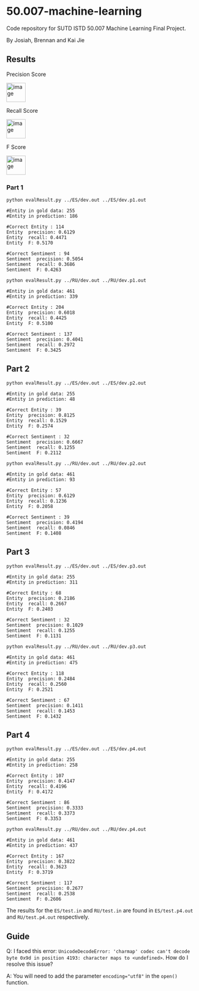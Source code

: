 # 50.007-machine-learning
Code repository for SUTD ISTD 50.007 Machine Learning Final Project.

By Josiah, Brennan and Kai Jie

## Results

Precision Score

<img height="50" alt="image" src=https://user-images.githubusercontent.com/48685014/145745229-4d67a1e9-8fe6-466d-8b41-d88dbf80b9bd.png>

Recall Score

<img height="50" alt="image" src=https://user-images.githubusercontent.com/48685014/145745409-a0c56d14-7331-4baf-9997-882be230a00d.png>

F Score

<img height="50" alt="image" src=https://user-images.githubusercontent.com/48685014/145745475-d2c39aa7-7b65-4494-9912-ec5b19989342.png>

### Part 1
`python evalResult.py ../ES/dev.out ../ES/dev.p1.out`

```
#Entity in gold data: 255
#Entity in prediction: 186

#Correct Entity : 114
Entity  precision: 0.6129
Entity  recall: 0.4471
Entity  F: 0.5170

#Correct Sentiment : 94
Sentiment  precision: 0.5054
Sentiment  recall: 0.3686
Sentiment  F: 0.4263
```
`python evalResult.py ../RU/dev.out ../RU/dev.p1.out`

```
#Entity in gold data: 461
#Entity in prediction: 339

#Correct Entity : 204
Entity  precision: 0.6018
Entity  recall: 0.4425
Entity  F: 0.5100

#Correct Sentiment : 137
Sentiment  precision: 0.4041
Sentiment  recall: 0.2972
Sentiment  F: 0.3425
```

## Part 2
`python evalResult.py ../ES/dev.out ../ES/dev.p2.out`

```
#Entity in gold data: 255
#Entity in prediction: 48

#Correct Entity : 39
Entity  precision: 0.8125
Entity  recall: 0.1529
Entity  F: 0.2574

#Correct Sentiment : 32
Sentiment  precision: 0.6667
Sentiment  recall: 0.1255
Sentiment  F: 0.2112
```
`python evalResult.py ../RU/dev.out ../RU/dev.p2.out`

```
#Entity in gold data: 461
#Entity in prediction: 93

#Correct Entity : 57
Entity  precision: 0.6129
Entity  recall: 0.1236
Entity  F: 0.2058

#Correct Sentiment : 39
Sentiment  precision: 0.4194
Sentiment  recall: 0.0846
Sentiment  F: 0.1408
```

## Part 3
`python evalResult.py ../ES/dev.out ../ES/dev.p3.out`

```
#Entity in gold data: 255
#Entity in prediction: 311

#Correct Entity : 68
Entity  precision: 0.2186
Entity  recall: 0.2667
Entity  F: 0.2403

#Correct Sentiment : 32
Sentiment  precision: 0.1029
Sentiment  recall: 0.1255
Sentiment  F: 0.1131
```
`python evalResult.py ../RU/dev.out ../RU/dev.p3.out`

```
#Entity in gold data: 461
#Entity in prediction: 475

#Correct Entity : 118
Entity  precision: 0.2484
Entity  recall: 0.2560
Entity  F: 0.2521

#Correct Sentiment : 67
Sentiment  precision: 0.1411
Sentiment  recall: 0.1453
Sentiment  F: 0.1432
```

## Part 4
`python evalResult.py ../ES/dev.out ../ES/dev.p4.out`

```
#Entity in gold data: 255
#Entity in prediction: 258

#Correct Entity : 107
Entity  precision: 0.4147
Entity  recall: 0.4196
Entity  F: 0.4172

#Correct Sentiment : 86
Sentiment  precision: 0.3333
Sentiment  recall: 0.3373
Sentiment  F: 0.3353
```
`python evalResult.py ../RU/dev.out ../RU/dev.p4.out`

```
#Entity in gold data: 461
#Entity in prediction: 437

#Correct Entity : 167
Entity  precision: 0.3822
Entity  recall: 0.3623
Entity  F: 0.3719

#Correct Sentiment : 117
Sentiment  precision: 0.2677
Sentiment  recall: 0.2538
Sentiment  F: 0.2606
```

The results for the `ES/test.in` and `RU/test.in` are found in `ES/test.p4.out` and `RU/test.p4.out` respectively.

## Guide
Q: I faced this error: `UnicodeDecodeError: 'charmap' codec can't decode byte 0x9d in position 4193: character maps to <undefined>`. How do I resolve this issue?

A: You will need to add the parameter `encoding="utf8"` in the `open()` function.
